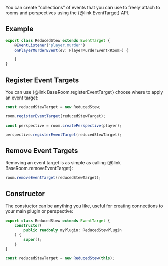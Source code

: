 You can create "collections" of events that you can use to freely attach to rooms and perspectives using the {@link EventTarget} API.

## Example
```ts
export class ReducedStew extends EventTarget {
    @EventListener("player.murder")
    onPlayerMurderEvent(ev: PlayerMurderEvent<Room>) {

    }
}
```

## Register Event Targets
You can use {@link BaseRoom.registerEventTarget} choose where to apply an event target:
```ts
const reducedStewTarget = new ReducedStew;

room.registerEventTarget(reducedStewTarget);
```

```ts
const perspective = room.createPerspective(player);

perspective.registerEventTarget(reducedStewTarget);
```

## Remove Event Targets
Removing an event target is as simple as calling {@link BaseRoom.removeEventTarget}:
```ts
room.removeEventTarget(reducedStewTarget);
```

## Constructor
The constuctor can be anything you like, useful for creating connections to your main plugin or perspective:
```ts
export class ReducedStew extends EventTarget {
    constructor(
        public readonly myPlugin: ReducedStewPlugin
    ) {
        super();
    }
}
```

```ts
const reducedStewTarget = new ReducedStew(this);
```
